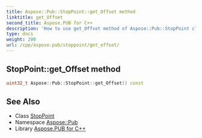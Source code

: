 ```yaml
---
title: Aspose::Pub::StopPoint::get_Offset method
linktitle: get_Offset
second_title: Aspose.PUB for C++
description: 'How to use get_Offset method of Aspose::Pub::StopPoint class in C++.'
type: docs
weight: 200
url: /cpp/aspose.pub/stoppoint/get_offset/
---
```

## StopPoint::get_Offset method




```cpp
uint32_t Aspose::Pub::StopPoint::get_Offset() const
```

## See Also

* Class [StopPoint](../)
* Namespace [Aspose::Pub](../../)
* Library [Aspose.PUB for C++](../../../)
